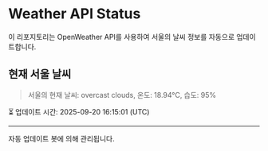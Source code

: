 
# Weather API Status

이 리포지토리는 OpenWeather API를 사용하여 서울의 날씨 정보를 자동으로 업데이트합니다.

## 현재 서울 날씨
> 서울의 현재 날씨: overcast clouds, 온도: 18.94°C, 습도: 95%

⏳ 업데이트 시간: 2025-09-20 16:15:01 (UTC)

---
자동 업데이트 봇에 의해 관리됩니다.
